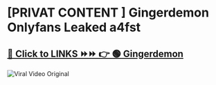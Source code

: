 
 # [PRIVAT CONTENT ] Gingerdemon Onlyfans Leaked a4fst

## <h2><a href="https://clipsfans.com/Gingerdemon&ref=git">🔗 Click to LINKS ⏩⏩ 👉 🟢 Gingerdemon </a></h2>

<a href="https://clipsfans.com/Gingerdemon&ref=git" rel="nofollow" data-target="animated-image.originalLink"><img src="https://i.ibb.co.com/xMMVF88/686577567.gif" alt="Viral Video Original" style="max-width: 100%; display: inline-block;" data-target="animated-image.originalImage"></a>

